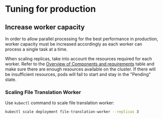 # Tuning for production

## Increase worker capacity

In order to allow parallel processing for the best performance in production, worker capacity must be increased accordingly as each worker can process a single task at a time.

When scaling replicas, take into account the resources required for each worker. Refer to the [Overview of Components and requirements](../#overview-of-components-and-requirements) table and make sure there are enough resources available on the cluster. If there will be insufficient resources, pods will fail to start and stay in the "Pending" state.

### Scaling File Translation Worker

Use `kubectl` command to scale file translation worker:

```bash
kubectl scale deployment file-translation-worker --replicas 3
```
